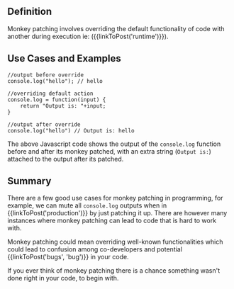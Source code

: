 ## Definition

Monkey patching involves overriding the default functionality of code with another during execution ie: ({{linkToPost('runtime')}}).

## Use Cases and Examples

```
//output before override
console.log("hello"); // hello

//overriding default action
console.log = function(input) {
    return "Output is: "+input;
}

//output after override
console.log("hello") // Output is: hello
```

The above Javascript code shows the output of the `console.log` function before and after its monkey patched, with an extra string (`Output is:`) attached to the output after its patched.

## Summary
There are a few good use cases for monkey patching in programming, for example, we can mute all `console.log` outputs when in {{linkToPost('production')}} by just patching it up. There are however many instances where monkey patching can lead to code that is hard to work with.

Monkey patching could mean overriding well-known functionalities which could lead to confusion among co-developers and potential {{linkToPost('bugs', 'bug')}} in your code.

If you ever think of monkey patching there is a chance something wasn't done right in your code, to begin with.
